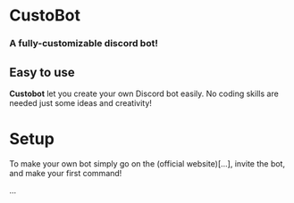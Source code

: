 # CustoBot

### A fully-customizable discord bot!

## Easy to use

**Custobot** let you create your own Discord bot easily.
No coding skills are needed just some ideas and creativity!

# Setup

To make your own bot simply go on the (official website)[...], invite the bot, and make your first command!

...
